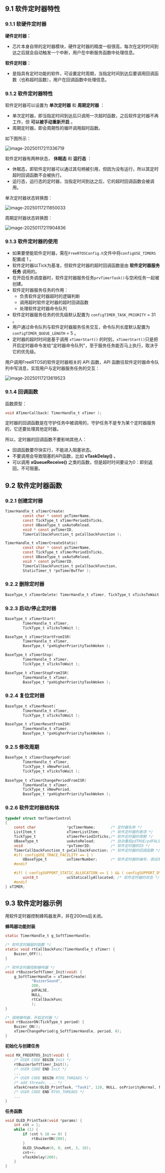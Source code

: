 ## 9.1 软件定时器特性

### 9.1.1 软硬件定时器

**硬件定时器：**

- 芯片本身自带的定时器模块，硬件定时器的精度一般很高，每次在定时时间到达之后就会自动触发一个中断，用户在中断服务函数中处理信息。

**软件定时器：**

- 是指具有定时功能的软件，可设置定时周期，当指定时间到达后要调用回调函数（也称超时函数），用户在回调函数中处理信息。

### 9.1.2 软件定时器特性

软件定时器可以设置为 **单次定时器** 和 **周期定时器** ：

- 单次定时器，即当指定时间到达后只调用一次超时函数，之后软件定时器不再工作，但 **可以被手动重新开启** 。
- 周期定时器，即会周期性的循环调用超时函数。

如下图所示：

![image-20250117211336719](https://tonmoon.obs.cn-east-3.myhuaweicloud.com/img/tonmoon/image-20250117211336719.png)

软件定时器有两种状态， **休眠态** 和 **运行态** ：

- 休眠态，即软件定时器可以通过其句柄被引用，但因为没有运行，所以其定时超时回调函数不会被执行。
- 运行态，运行态的定时器，当指定时间到达之后，它的超时回调函数会被调用。

单次定时器状态转换图：

![image-20250117211850033](https://tonmoon.obs.cn-east-3.myhuaweicloud.com/img/tonmoon/image-20250117211850033.png)

周期定时器状态转换图：

![image-20250117211904836](https://tonmoon.obs.cn-east-3.myhuaweicloud.com/img/tonmoon/image-20250117211904836.png)

### 9.1.3 软件定时器的使用

- 如果要使能软件定时器，需在`FreeRTOSConfig.h`文件中将`configUSE_TIMERS` 配置成 1 。
- 软件定时器以Tick为基准，但软件定时器的超时回调函数是由 **软件定时器服务任务** 调用的。
- 在开启任务调度器时，软件定时器服务任务`prvTimerTask()`与空闲任务一起被创建。
- 软件定时器服务任务的作用：
  - 负责软件定时器超时的逻辑判断
  - 调用超时软件定时器的超时回调函数
  - 处理软件定时器命令队列
- 软件定时器服务任务的优先级默认配置为 `configTIMER_TASK_PRIORITY`  =  31 。
- 用户通过命令队列与软件定时器服务任务交互，命令队列长度默认配置为 `configTIMER_QUEUE_LENGTH`  = 5 。
- 定时器的超时时间是基于调用 `xTimerStart()` 的时刻，`xTimerStart()`只是把开启定时器命令发给"定时器命令队列"，至于服务任务能否马上执行，取决于它的优先级。

用户调用FreeRTOS的软件定时器相关的 API 函数，API 函数往软件定时器命令队列中写消息，实现用户与定时器服务任务的交互：

![image-20250117213619523](https://tonmoon.obs.cn-east-3.myhuaweicloud.com/img/tonmoon/image-20250117213619523.png)

### 9.1.4 回调函数

函数原型：

```C
void ATimerCallback( TimerHandle_t xTimer );
```

定时器的回调函数是在守护任务中被调用的，守护任务不是专为某个定时器服务的，它还要处理其他定时器。

所以，定时器的回调函数不要影响其他人：

- 回调函数要尽快实行，不能进入阻塞状态。
- 不要调用会导致阻塞的API函数，比如 **vTaskDelay()** 。
- 可以调用 **xQueueReceive()** 之类的函数，但是超时时间要设为0：即刻返回，不可阻塞。

## 9.2 软件定时器函数

### 9.2.1 创建定时器

```c
TimerHandle_t xTimerCreate( 
        const char * const pcTimerName, 
        const TickType_t xTimerPeriodInTicks,
        const UBaseType_t uxAutoReload,
        void * const pvTimerID,
        TimerCallbackFunction_t pxCallbackFunction );
```

```C
TimerHandle_t xTimerCreateStatic(	
        const char * const pcTimerName,			
        const TickType_t xTimerPeriodInTicks,
        const UBaseType_t uxAutoReload,
        void * const pvTimerID,
        TimerCallbackFunction_t pxCallbackFunction,
        StaticTimer_t *pxTimerBuffer );
```

### 9.2.2 删除定时器

```C
BaseType_t xTimerDelete( TimerHandle_t xTimer, TickType_t xTicksToWait );
```

### 9.2.3 启动/停止定时器

```C
BaseType_t xTimerStart( 
        TimerHandle_t xTimer, 
        TickType_t xTicksToWait );

BaseType_t xTimerStartFromISR(   
        TimerHandle_t xTimer,
        BaseType_t *pxHigherPriorityTaskWoken );

BaseType_t xTimerStop( 
        TimerHandle_t xTimer, 
        TickType_t xTicksToWait );

BaseType_t xTimerStopFromISR(    
        TimerHandle_t xTimer,
        BaseType_t *pxHigherPriorityTaskWoken );
```

### 9.2.4 复位定时器

```C
BaseType_t xTimerReset( 
        TimerHandle_t xTimer, 
        TickType_t xTicksToWait );

BaseType_t xTimerResetFromISR( 	
        TimerHandle_t xTimer,
        BaseType_t *pxHigherPriorityTaskWoken );
```

### 9.2.5 修改周期

```C
BaseType_t xTimerChangePeriod(   
        TimerHandle_t xTimer,
        TickType_t xNewPeriod,
        TickType_t xTicksToWait );
        
BaseType_t xTimerChangePeriodFromISR(
        TimerHandle_t xTimer,
        TickType_t xNewPeriod,
        BaseType_t *pxHigherPriorityTaskWoken );
```

### 9.2.6 软件定时器结构体

```C
typedef struct tmrTimerControl
{
	const char				*pcTimerName;		/* 定时器名称 */ 
	ListItem_t				xTimerListItem;		/* 软件定时器列表项 */
	TickType_t				xTimerPeriodInTicks;/* 软件定时器的周期 */
	UBaseType_t				uxAutoReload;		/* 自动重启pdTRUE/pdFALSE */
	void 					*pvTimerID;			/* 软件定时器的ID */
	TimerCallbackFunction_t	pxCallbackFunction;	/* 软件定时器的回调函数 */
	#if( configUSE_TRACE_FACILITY == 1 )
		UBaseType_t			uxTimerNumber;		/* 软件定时器的编号，调试用 */
	#endif

	#if( ( configSUPPORT_STATIC_ALLOCATION == 1 ) && ( configSUPPORT_DYNAMIC_ALLOCATION == 1 ) )
		uint8_t 			ucStaticallyAllocated; /* 软件定时器的状态 */
	#endif
} xTIMER;
```

## 9.3 软件定时器示例

用软件定时器控制蜂鸣器发声，并在200ms后关闭。

**蜂鸣器功能封装**

```C
static TimerHandle_t g_SoftTimerHandle;

/* 软件定时器超时函数 */
static void rtCallbackFunc(TimerHandle_t xTimer) {
    Buzzer_OFF();
}

/* 软件定时器控制蜂鸣器 */
void rtBuzzerSoftTimer_Init(void) {
    g_SoftTimerHandle = xTimerCreate(
            "BuzzerSound",
            200,
            pdFALSE,
            NULL,
            rtCallbackFunc
            );
}

/* 调用蜂鸣器，开启定时器 */
void rtBuzzerON(TickType_t period) {
    Buzzer_ON();
    xTimerChangePeriod(g_SoftTimerHandle, period, 0);
}
```

**初始化与创建任务**

```C
void MX_FREERTOS_Init(void) {
    /* USER CODE BEGIN Init */
    rtBuzzerSoftTimer_Init();
    /* USER CODE END Init */
    ...
    /* USER CODE BEGIN RTOS_THREADS */
    /* add threads, ... */
    xTaskCreate(OLED_PrintTask, "Task1", 128, NULL, osPriorityNormal, NULL);
    /* USER CODE END RTOS_THREADS */
    ...
}
```

**任务函数**

```C
void OLED_PrintTask(void *params) {
    int cnt = 1;
    while (1) {
        if (cnt % 10 == 0) {
            rtBuzzerON(200);
        }
        OLED_ShowNum(0, 0, cnt, 3, 16);
        cnt++;
        vTaskDelay(200);
    }
}
```

